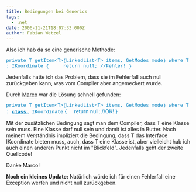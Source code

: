 ```yaml
---
title: Bedingungen bei Generics
tags:
  - .net
date: 2006-11-21T18:07:33.000Z
author: Fabian Wetzel
---
```


Also ich hab da so eine generische Methode:

<font face="Courier New" color="#0080c0" size="2">private T getItem&lt;T&gt;(LinkedList&lt;T&gt; items, GetModes mode) where T : IKoordinate
{
&nbsp;&nbsp;&nbsp; return null; //Fehler!
}</font>

Jedenfalls hatte ich das Problem, dass sie im Fehlerfall auch null zurückgeben kann, was vom Compiler aber angemeckert wurde.

Durch [Marco](http://blog.mwiedemeyer.de "marco") war die Lösung schnell gefunden:

<font color="#0080c0"><font face="Courier New" size="2">private T getItem&lt;T&gt;(LinkedList&lt;T&gt; items, GetModes mode) where T : **<u>class,</u>** IKoordinate</font> 
{
&nbsp;&nbsp;&nbsp; return null; //OK!
}</font>

Mit der zusätzlichen Bedingung sagt man dem Compiler, dass T eine Klasse sein muss. Eine Klasse darf null sein und damit ist alles in Butter. Nach meinem Verständnis impliziert die Bedingung, dass T das Interface IKoordinate bieten muss, auch, dass T eine Klasse ist, aber vielleicht hab ich auch einen anderen Punkt nicht im "Blickfeld". Jedenfalls geht der zweite Quellcode!

Danke Marco!

**Noch ein kleines Update:** Natürlich würde ich für einen Fehlerfall eine Exception werfen und nicht null zurückgeben.


